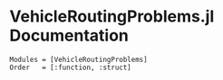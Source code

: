 # VehicleRoutingProblems.jl Documentation

```@autodocs
Modules = [VehicleRoutingProblems]
Order   = [:function, :struct]
```